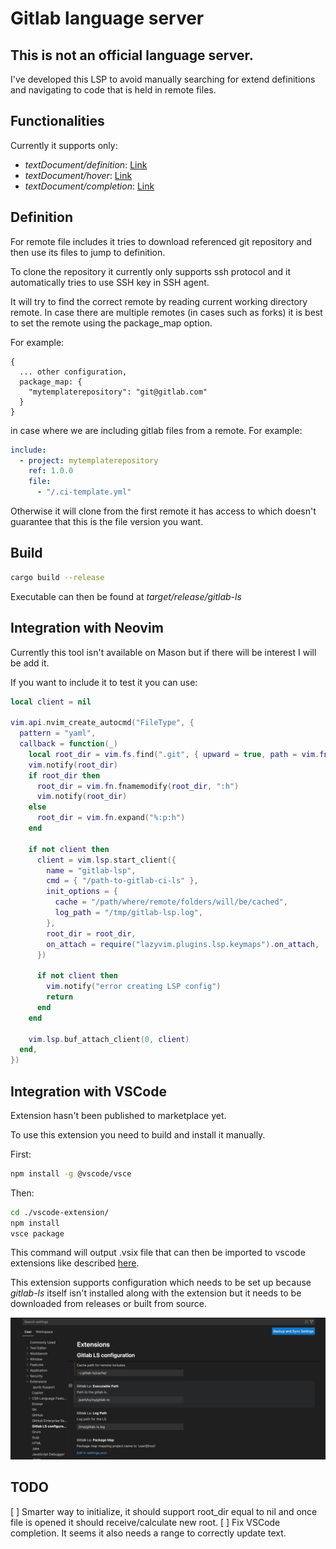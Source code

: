 # Gitlab language server

## **This is not an official language server.**

I've developed this LSP to avoid manually searching for extend definitions and
navigating to code that is held in remote files.

## Functionalities

Currently it supports only:

- _textDocument/definition_: [Link](https://microsoft.github.io/language-server-protocol/specifications/lsp/3.17/specification/#textDocument_definition)
- _textDocument/hover_: [Link](https://microsoft.github.io/language-server-protocol/specifications/lsp/3.17/specification/#textDocument_hover)
- _textDocument/completion_: [Link](https://microsoft.github.io/language-server-protocol/specifications/lsp/3.17/specification/#textDocument_completion)

## Definition

For remote file includes it tries to download referenced git repository and
then use its files to jump to definition.

To clone the repository it currently only supports ssh protocol and it
automatically tries to use SSH key in SSH agent.

It will try to find the correct remote by reading current working directory remote.
In case there are multiple remotes (in cases such as forks) it is best to set the remote using the package_map option.

For example:

```
{
  ... other configuration,
  package_map: {
    "mytemplaterepository": "git@gitlab.com"
  }
}
```

in case where we are including gitlab files from a remote. For example:

```yaml
include:
  - project: mytemplaterepository
    ref: 1.0.0
    file:
      - "/.ci-template.yml"
```

Otherwise it will clone from the first remote it has access to which
doesn't guarantee that this is the file version you want.

## Build

```sh
cargo build --release
```

Executable can then be found at _target/release/gitlab-ls_

## Integration with Neovim

Currently this tool isn't available on Mason but if there will be
interest I will be add it.

If you want to include it to test it you can use:

```lua
local client = nil

vim.api.nvim_create_autocmd("FileType", {
  pattern = "yaml",
  callback = function(_)
    local root_dir = vim.fs.find(".git", { upward = true, path = vim.fn.expand("%:p:h") })[1]
    vim.notify(root_dir)
    if root_dir then
      root_dir = vim.fn.fnamemodify(root_dir, ":h")
      vim.notify(root_dir)
    else
      root_dir = vim.fn.expand("%:p:h")
    end

    if not client then
      client = vim.lsp.start_client({
        name = "gitlab-lsp",
        cmd = { "/path-to-gitlab-ci-ls" },
        init_options = {
          cache = "/path/where/remote/folders/will/be/cached",
          log_path = "/tmp/gitlab-lsp.log",
        },
        root_dir = root_dir,
        on_attach = require("lazyvim.plugins.lsp.keymaps").on_attach,
      })

      if not client then
        vim.notify("error creating LSP config")
        return
      end
    end

    vim.lsp.buf_attach_client(0, client)
  end,
})
```

## Integration with VSCode

Extension hasn't been published to marketplace yet.

To use this extension you need to build and install it manually.

First:

```bash
npm install -g @vscode/vsce
```

Then:

```bash
cd ./vscode-extension/
npm install
vsce package
```

This command will output .vsix file that can then be imported to vscode extensions like described [here](https://code.visualstudio.com/docs/editor/extension-marketplace#_install-from-a-vsix).

This extension supports configuration which needs to be set up because _gitlab-ls_ itself isn't installed along with the extension but it needs to be downloaded from releases or built from source.

![vscode settings](./docs/images/vscode-settings.jpg)

## TODO

[ ] Smarter way to initialize, it should support root_dir equal to nil and once file is opened it should receive/calculate new root.
[ ] Fix VSCode completion. It seems it also needs a range to correctly update text.
